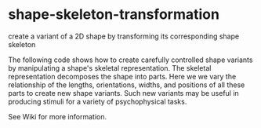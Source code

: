 # shape-skeleton-transformation
create a variant of a 2D shape by transforming its corresponding shape skeleton

The following code shows how to create carefully controlled shape variants by manipulating a shape's skeletal representation.  The skeletal representation decomposes the shape into parts.  Here we we vary the relationship of the lengths, orientations, widths, and positions of all these parts to create new shape variants.  Such new variants may be useful in producing stimuli for a variety of psychophysical tasks.

See Wiki for more information.  
